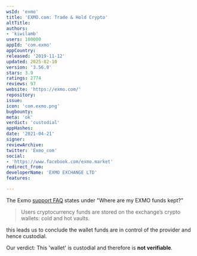 ```yaml
---
wsId: 'exmo'
title: 'EXMO.com: Trade & Hold Crypto'
altTitle: 
authors:
- 'kiwilamb'
users: 100000
appId: 'com.exmo'
appCountry: 
released: '2019-11-12'
updated: 2025-02-10
version: '3.56.0'
stars: 3.9
ratings: 2774
reviews: 97
website: 'https://exmo.com/'
repository: 
issue: 
icon: 'com.exmo.png'
bugbounty: 
meta: 'ok'
verdict: 'custodial'
appHashes: 
date: '2021-04-21'
signer: 
reviewArchive: 
twitter: 'Exmo_com'
social:
- 'https://www.facebook.com/exmo.market'
redirect_from: 
developerName: 'EXMO EXCHANGE LTD'
features: 

---
```


The Exmo [support FAQ](https://info.exmo.com/en/faq/) states under "Where are my EXMO funds kept?"

> Users cryptocurrency funds are stored on the exchange’s crypto wallets: cold and hot vaults.

this leads us to conclude the wallet funds are in control of the provider and hence custodial.

Our verdict: This 'wallet' is custodial and therefore is **not verifiable**.

